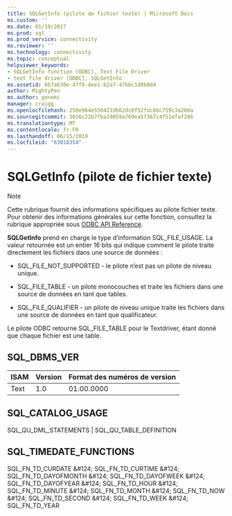 ```yaml
---
title: SQLGetInfo (pilote de fichier texte) | Microsoft Docs
ms.custom: ''
ms.date: 01/19/2017
ms.prod: sql
ms.prod_service: connectivity
ms.reviewer: ''
ms.technology: connectivity
ms.topic: conceptual
helpviewer_keywords:
- SQLGetInfo function [ODBC], Text File Driver
- text file driver [ODBC], SQLGetInfo
ms.assetid: 6b7a630e-47f8-4ee1-b2a7-476bc1d0b0d4
author: MightyPen
ms.author: genemi
manager: craigg
ms.openlocfilehash: 256e964e556421db62dc8f52fdc6bc759c3a200a
ms.sourcegitcommit: 3026c22b7fba19059a769ea5f367c4f51efaf286
ms.translationtype: MT
ms.contentlocale: fr-FR
ms.lasthandoff: 06/15/2019
ms.locfileid: "63018354"
---
```

# <a name="sqlgetinfo-text-file-driver"></a>SQLGetInfo (pilote de fichier texte)
> [!NOTE]  
>  Cette rubrique fournit des informations spécifiques au pilote fichier texte. Pour obtenir des informations générales sur cette fonction, consultez la rubrique appropriée sous [ODBC API Reference](../../odbc/reference/syntax/odbc-api-reference.md).  
  
 **SQLGetInfo** prend en charge le type d’information SQL_FILE_USAGE. La valeur retournée est un entier 16 bits qui indique comment le pilote traite directement les fichiers dans une source de données :  
  
-   SQL_FILE_NOT_SUPPORTED - le pilote n’est pas un pilote de niveau unique.  
  
-   SQL_FILE_TABLE - un pilote monocouches et traite les fichiers dans une source de données en tant que tables.  
  
-   SQL_FILE_QUALIFIER - un pilote de niveau unique traite les fichiers dans une source de données en tant que qualificateur.  
  
 Le pilote ODBC retourne SQL_FILE_TABLE pour le Textdriver, étant donné que chaque fichier est une table.  
  
## <a name="sqldbmsver"></a>SQL_DBMS_VER  
  
|ISAM|Version|Format des numéros de version|  
|----------|-------------|-------------------------------|  
|Text|1.0|01.00.0000|  
  
## <a name="sqlcatalogusage"></a>SQL_CATALOG_USAGE  
 SQL_QU_DML_STATEMENTS &#124; SQL_QU_TABLE_DEFINITION  
  
## <a name="sqltimedatefunctions"></a>SQL_TIMEDATE_FUNCTIONS  
 SQL_FN_TD_CURDATE &AMP;#124; SQL_FN_TD_CURTIME &AMP;#124; SQL_FN_TD_DAYOFMONTH &AMP;#124; SQL_FN_TD_DAYOFWEEK &AMP;#124; SQL_FN_TD_DAYOFYEAR &AMP;#124; SQL_FN_TD_HOUR &AMP;#124; SQL_FN_TD_MINUTE &AMP;#124; SQL_FN_TD_MONTH &AMP;#124; SQL_FN_TD_NOW &AMP;#124; SQL_FN_TD_SECOND &AMP;#124; SQL_FN_TD_WEEK &AMP;#124; SQL_FN_TD_YEAR
